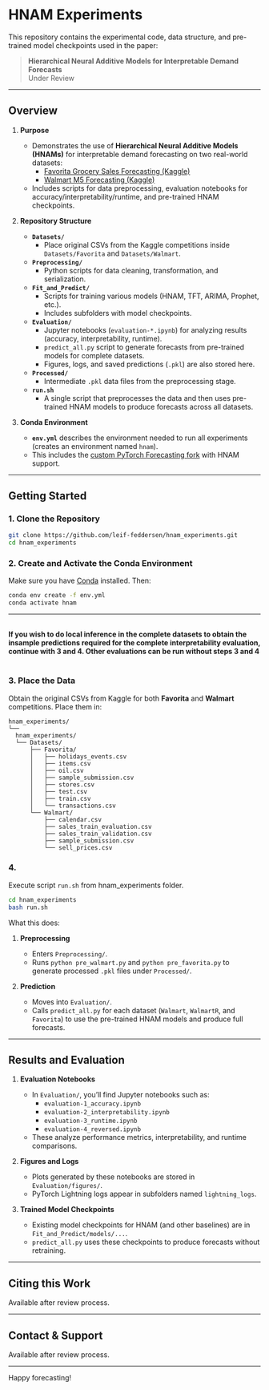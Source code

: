 # HNAM Experiments

This repository contains the experimental code, data structure, and pre-trained model checkpoints used in the paper:

> **Hierarchical Neural Additive Models for Interpretable Demand Forecasts**  
> Under Review

---

## Overview

1. **Purpose**  
   - Demonstrates the use of **Hierarchical Neural Additive Models (HNAMs)** for interpretable demand forecasting on two real-world datasets:
     - [Favorita Grocery Sales Forecasting (Kaggle)](https://www.kaggle.com/competitions/favorita-grocery-sales-forecasting/)
     - [Walmart M5 Forecasting (Kaggle)](https://www.kaggle.com/competitions/m5-forecasting-accuracy/)
   - Includes scripts for data preprocessing, evaluation notebooks for accuracy/interpretability/runtime, and pre-trained HNAM checkpoints.

2. **Repository Structure**  
   - **`Datasets/`**  
     - Place original CSVs from the Kaggle competitions inside `Datasets/Favorita` and `Datasets/Walmart`.  
   - **`Preprocessing/`**  
     - Python scripts for data cleaning, transformation, and serialization.
   - **`Fit_and_Predict/`**  
     - Scripts for training various models (HNAM, TFT, ARIMA, Prophet, etc.).  
     - Includes subfolders with model checkpoints.  
   - **`Evaluation/`**  
     - Jupyter notebooks (`evaluation-*.ipynb`) for analyzing results (accuracy, interpretability, runtime).  
     - `predict_all.py` script to generate forecasts from pre-trained models for complete datasets. 
     - Figures, logs, and saved predictions (`.pkl`) are also stored here.  
   - **`Processed/`**  
     - Intermediate `.pkl` data files from the preprocessing stage.  
   - **`run.sh`**  
     - A single script that preprocesses the data and then uses pre-trained HNAM models to produce forecasts across all datasets.

3. **Conda Environment**  
   - **`env.yml`** describes the environment needed to run all experiments (creates an environment named `hnam`).  
   - This includes the [custom PyTorch Forecasting fork](https://github.com/leif-feddersen/pytorch-forecasting/tree/hnam-mods) with HNAM support.

---

## Getting Started

### 1. Clone the Repository

~~~bash
git clone https://github.com/leif-feddersen/hnam_experiments.git
cd hnam_experiments
~~~

### 2. Create and Activate the Conda Environment

Make sure you have [Conda](https://docs.conda.io/projects/conda/en/latest/user-guide/install/) installed. Then:

~~~bash
conda env create -f env.yml
conda activate hnam
~~~

--- 

<br><b>If you wish to do local inference in the complete datasets to obtain
the insample predictions required for the complete interpretability evaluation, continue with 3 and 4.
Other evaluations can be run without steps 3 and 4<br></b><br>
### 3. Place the Data

Obtain the original CSVs from Kaggle for both **Favorita** and **Walmart** competitions. Place them in:

```
hnam_experiments/ 
└── 
  hnam_experiments/
  └── Datasets/
      ├── Favorita/
      │   ├── holidays_events.csv
      │   ├── items.csv
      │   ├── oil.csv
      │   ├── sample_submission.csv
      │   ├── stores.csv
      │   ├── test.csv
      │   ├── train.csv
      │   └── transactions.csv
      └── Walmart/
          ├── calendar.csv
          ├── sales_train_evaluation.csv
          ├── sales_train_validation.csv
          ├── sample_submission.csv
          └── sell_prices.csv
```


### 4. 

Execute script `run.sh` from hnam_experiments folder.

~~~bash
cd hnam_experiments
bash run.sh
~~~

What this does:

1. **Preprocessing**  
   - Enters `Preprocessing/`.
   - Runs `python pre_walmart.py` and `python pre_favorita.py` to generate processed `.pkl` files under `Processed/`.

2. **Prediction**  
   - Moves into `Evaluation/`.
   - Calls `predict_all.py` for each dataset (`Walmart`, `WalmartR`, and `Favorita`) to use the pre-trained HNAM models and produce full forecasts.

---

## Results and Evaluation

1. **Evaluation Notebooks**  
   - In `Evaluation/`, you’ll find Jupyter notebooks such as:
     - `evaluation-1_accuracy.ipynb`
     - `evaluation-2_interpretability.ipynb`
     - `evaluation-3_runtime.ipynb`
     - `evaluation-4_reversed.ipynb`
   - These analyze performance metrics, interpretability, and runtime comparisons.

2. **Figures and Logs**  
   - Plots generated by these notebooks are stored in `Evaluation/figures/`.
   - PyTorch Lightning logs appear in subfolders named `lightning_logs`.

3. **Trained Model Checkpoints**  
   - Existing model checkpoints for HNAM (and other baselines) are in `Fit_and_Predict/models/...`.
   - `predict_all.py` uses these checkpoints to produce forecasts without retraining.

---

## Citing this Work

Available after review process.

---

## Contact & Support

Available after review process.

---

Happy forecasting!
